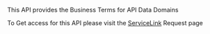 This API provides the Business Terms for API Data Domains

To Get access for this API please visit the
<a href="https://drive.google.com/file/d/19j8G02EJYkPg3lQzFnXi6m_wjOqCoBOB/view" target="_blank">ServiceLink</a> Request page
